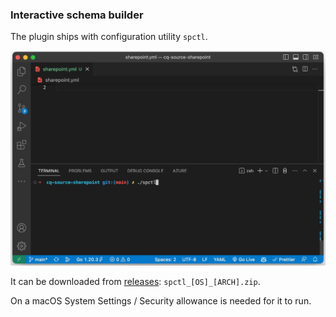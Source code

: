 ### Interactive schema builder

The plugin ships with configuration utility `spctl`.

![](https://github.com/koltyakov/cq-source-sharepoint/blob/main/assets/spctl.gif?raw=true)

It can be downloaded from [releases](https://github.com/koltyakov/cq-source-sharepoint/releases): `spctl_[OS]_[ARCH].zip`.

On a macOS System Settings / Security allowance is needed for it to run.
